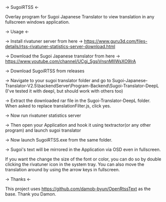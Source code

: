 -> SugoiRTSS <-

Overlay program for Sugoi Japanese Translator to view translation in any fullscreen windows application.<br/>

-> Usage <-

-> Install rivatuner server from here -> https://www.guru3d.com/files-details/rtss-rivatuner-statistics-server-download.html

-> Download the Sugoi Japanese translator from here -> https://www.youtube.com/channel/UCgj_SgsiVnsnMIIWsXO9lrA

-> Download SugoiRTSS from releases

-> Navigate to your sugoi translator folder and go to Sugoi-Japanese-Translator-V2.5\backendServer\Program-Backend\Sugoi-Translator-DeepL (I've tested it with deepl, but should work with others too)

-> Extract the downloaded rar file in the Sugoi-Translator-DeepL folder. When asked to replace translationFilter.js, click yes.

-> Now run rivatuner statistics server

-> Then open your Application and hook it using textractor(or any other program) and launch sugoi translator

-> Now launch SugoiRTSS.exe from the same folder.

-> Sugoi's text will be mirrored in the Application via OSD even in fullscreen.

If you want the change the size of the font or color, you can do so by double clicking the rivatuner icon in the system tray. You can also move the translation around by using the arrow keys in fullscreen.

-> Thanks <-

This project uses https://github.com/damob-byun/OpenRtssText as the base. Thank you Damon.

